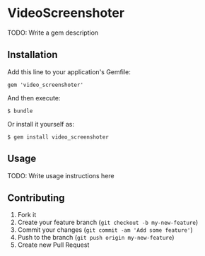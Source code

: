 # VideoScreenshoter

TODO: Write a gem description

## Installation

Add this line to your application's Gemfile:

    gem 'video_screenshoter'

And then execute:

    $ bundle

Or install it yourself as:

    $ gem install video_screenshoter

## Usage

TODO: Write usage instructions here

## Contributing

1. Fork it
2. Create your feature branch (`git checkout -b my-new-feature`)
3. Commit your changes (`git commit -am 'Add some feature'`)
4. Push to the branch (`git push origin my-new-feature`)
5. Create new Pull Request
